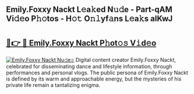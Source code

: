 ## Emily.Foxxy Nackt L𝚎a𝚔ed N𝚞𝚍e - Part-qAM Vi𝚍𝚎o P𝚑𝚘tos - H𝚘𝚝 O𝚗𝚕yf𝚊ns L𝚎a𝚔s alKwJ

# <h2><a href="http://kf07on.oniu.top/?m=Emily.Foxxy+Nackt">🔗👉 🔴 Emily.Foxxy Nackt P𝚑ot𝚘𝚜 V𝚒d𝚎o</a></h2>

[![Emily.Foxxy Nackt Nu𝚍e𝚜](https://i.imgur.com/0qMVB7G.gif)](http://kf07on.oniu.top/?m=Emily.Foxxy+Nackt)
Digital content creator Emily.Foxxy Nackt, celebrated for disseminating dance and lifestyle information, through performances and personal vlogs. The public persona of Emily.Foxxy Nackt is defined by its warm and approachable energy, but the mysteries of his private life remain a tantalizing enigma.  
